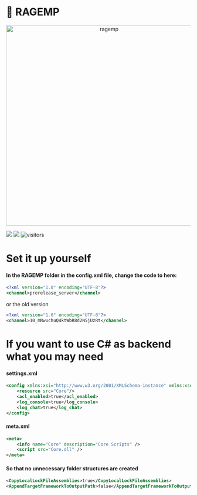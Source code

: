 # 💾 RAGEMP

<div align="center">
    <a href="https://rage.mp/"><img src="https://life-of-german.org/images/proxy/0b/0b33ce3075e0ea0468350a1c51087619095861d2.png" width="546" alt="ragemp" /></a>
</div>

![](https://img.shields.io/badge/Code-JavaScript-informational?style=flat&logo=javascript&logoColor=white&color=6aa6f8)
![](https://img.shields.io/badge/Code-CSharp-informational?style=flat&logo=csharp&logoColor=white&color=6aa6f8)
![visitors](https://visitor-badge.laobi.icu/badge?page_id=efebagri.ragemp-server-files)

# Set it up yourself

#### In the RAGEMP folder in the config.xml file, change the code to here:
```xml
<?xml version="1.0" encoding="UTF-8"?>
<channel>prerelease_server</channel>
```

or the old version

```xml
<?xml version="1.0" encoding="UTF-8"?>
<channel>10_mNwuchuQ4ktWbR8d2N5jUzRt</channel>
```

# If you want to use C# as backend what you may need
#### settings.xml
```xml
<config xmlns:xsi="http://www.w3.org/2001/XMLSchema-instance" xmlns:xsd="http://www.w3.org/2001/XMLSchema">
    <resource src="Core"/>
    <acl_enabled>true</acl_enabled>
    <log_console>true</log_console>
    <log_chat>true</log_chat>
</config>
```
 
#### meta.xml
```xml
<meta>
    <info name="Core" description="Core Scripts" />
    <script src="Core.dll" />
</meta>
```
 
#### So that no unnecessary folder structures are created
```xml
<CopyLocalLockFileAssemblies>true</CopyLocalLockFileAssemblies>
<AppendTargetFrameworkToOutputPath>false</AppendTargetFrameworkToOutputPath>
```
